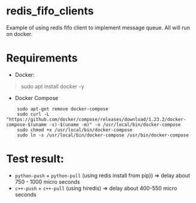 # redis_fifo_clients
Example of using redis fifo client to implement message queue. All will run on docker.


# Requirements
* Docker:
> sudo apt install docker -y
* Docker Compose
```
    sudo apt-get remove docker-compose
    sudo curl -L "https://github.com/docker/compose/releases/download/1.23.2/docker-compose-$(uname -s)-$(uname -m)" -o /usr/local/bin/docker-compose
    sudo chmod +x /usr/local/bin/docker-compose
    sudo ln -s /usr/local/bin/docker-compose /usr/bin/docker-compose
```


# Test result:
* `python-push` + `python-pull` (using redis install from pip)) => delay about 750 - 1000 micro seconds
* `c++-push` + `c++-pull` (using hiredis) => delay about 400-550 micro seconds
